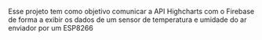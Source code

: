 Esse projeto tem  como objetivo comunicar a API Highcharts com o Firebase de forma a exibir os dados de um sensor de temperatura e umidade do ar enviador por um ESP8266

